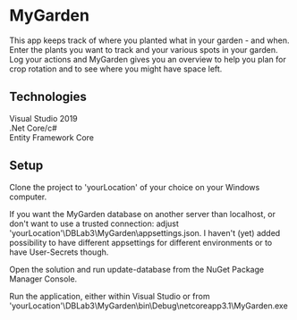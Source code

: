 # MyGarden

This app keeps track of where you planted what in your garden - and when.\
Enter the plants you want to track and your various spots in your garden.\
Log your actions and MyGarden gives you an overview to help you plan for crop rotation and to see where you might have space left.

## Technologies

Visual Studio 2019\
.Net Core/c#\
Entity Framework Core

## Setup
Clone the project to 'yourLocation' of your choice on your Windows computer.

If you want the MyGarden database on another server than localhost, or don't want to use a trusted connection: adjust 'yourLocation'\DBLab3\MyGarden\appsettings.json. I haven't (yet) added possibility to have different appsettings for different environments or to have User-Secrets though.

Open the solution and run update-database from the NuGet Package Manager Console.

Run the application, either within Visual Studio or from 'yourLocation'\DBLab3\MyGarden\bin\Debug\netcoreapp3.1\MyGarden.exe


